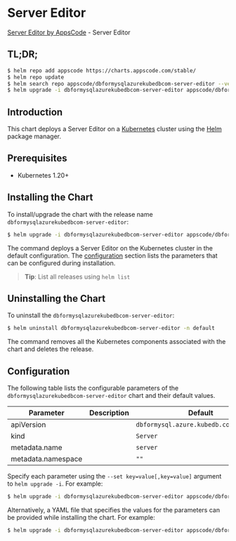 # Server Editor

[Server Editor by AppsCode](https://appscode.com) - Server Editor

## TL;DR;

```bash
$ helm repo add appscode https://charts.appscode.com/stable/
$ helm repo update
$ helm search repo appscode/dbformysqlazurekubedbcom-server-editor --version=v0.14.0
$ helm upgrade -i dbformysqlazurekubedbcom-server-editor appscode/dbformysqlazurekubedbcom-server-editor -n default --create-namespace --version=v0.14.0
```

## Introduction

This chart deploys a Server Editor on a [Kubernetes](http://kubernetes.io) cluster using the [Helm](https://helm.sh) package manager.

## Prerequisites

- Kubernetes 1.20+

## Installing the Chart

To install/upgrade the chart with the release name `dbformysqlazurekubedbcom-server-editor`:

```bash
$ helm upgrade -i dbformysqlazurekubedbcom-server-editor appscode/dbformysqlazurekubedbcom-server-editor -n default --create-namespace --version=v0.14.0
```

The command deploys a Server Editor on the Kubernetes cluster in the default configuration. The [configuration](#configuration) section lists the parameters that can be configured during installation.

> **Tip**: List all releases using `helm list`

## Uninstalling the Chart

To uninstall the `dbformysqlazurekubedbcom-server-editor`:

```bash
$ helm uninstall dbformysqlazurekubedbcom-server-editor -n default
```

The command removes all the Kubernetes components associated with the chart and deletes the release.

## Configuration

The following table lists the configurable parameters of the `dbformysqlazurekubedbcom-server-editor` chart and their default values.

|     Parameter      | Description |                      Default                      |
|--------------------|-------------|---------------------------------------------------|
| apiVersion         |             | <code>dbformysql.azure.kubedb.com/v1alpha1</code> |
| kind               |             | <code>Server</code>                               |
| metadata.name      |             | <code>server</code>                               |
| metadata.namespace |             | <code>""</code>                                   |


Specify each parameter using the `--set key=value[,key=value]` argument to `helm upgrade -i`. For example:

```bash
$ helm upgrade -i dbformysqlazurekubedbcom-server-editor appscode/dbformysqlazurekubedbcom-server-editor -n default --create-namespace --version=v0.14.0 --set apiVersion=dbformysql.azure.kubedb.com/v1alpha1
```

Alternatively, a YAML file that specifies the values for the parameters can be provided while
installing the chart. For example:

```bash
$ helm upgrade -i dbformysqlazurekubedbcom-server-editor appscode/dbformysqlazurekubedbcom-server-editor -n default --create-namespace --version=v0.14.0 --values values.yaml
```
